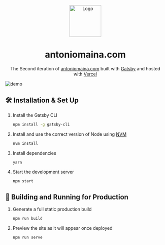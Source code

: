 <div align="center">
  <img alt="Logo" src="https://raw.githubusercontent.com/r0b0tt/r0b0tt.github.io/develop/src/images/logo.png" width="100" />
</div>
<h1 align="center">
  antoniomaina.com
</h1>
<p align="center">
  The Second iteration of <a href="https://antoniomaina.com" target="_blank">antoniomaina.com</a> built with <a href="https://www.gatsbyjs.org/" target="_blank">Gatsby</a> and hosted with <a href="https://www.vercel.com/" target="_blank">Vercel</a>
</p>

![demo](https://raw.githubusercontent.com/r0b0tt/r0b0tt.github.io/master/src/images/demo.png)

## 🛠 Installation & Set Up

1. Install the Gatsby CLI

    ```sh
    npm install -g gatsby-cli
    ```

2. Install and use the correct version of Node using [NVM](https://github.com/nvm-sh/nvm)

    ```sh
    nvm install
    ```

3. Install dependencies

    ```sh
    yarn
    ```

4. Start the development server

    ```sh
    npm start
    ```

## 🚀 Building and Running for Production

1. Generate a full static production build

    ```sh
    npm run build
    ```

1. Preview the site as it will appear once deployed

    ```sh
    npm run serve
    ```
